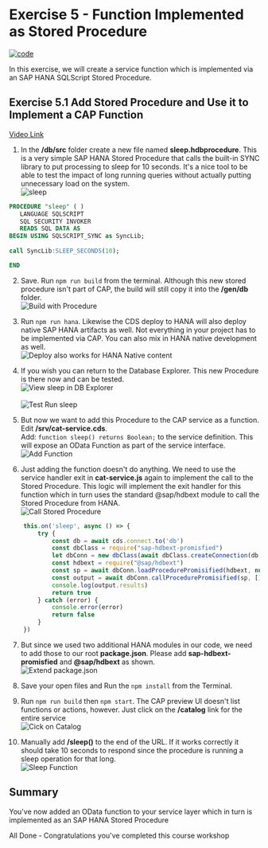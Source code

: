 # Exercise 5 - Function Implemented as Stored Procedure

[![code](https://flat.badgen.net/badge/code/available/green?icon=github)](./code/)

In this exercise, we will create a service function which is implemented via an SAP HANA SQLScript Stored Procedure.

## Exercise 5.1 Add Stored Procedure and Use it to Implement a CAP Function

[Video Link](https://youtu.be/0gQ58BTtQ9Q)</br>

1. In the **/db/src** folder create a new file named **sleep.hdbprocedure**. This is a very simple SAP HANA Stored Procedure that calls the built-in SYNC library to put processing to sleep for 10 seconds. It's a nice tool to be able to test the impact of long running queries without actually putting unnecessary load on the system. </br>![sleep](images/sleep_procedure.png)

```SQL
PROCEDURE "sleep" ( )
   LANGUAGE SQLSCRIPT
   SQL SECURITY INVOKER
   READS SQL DATA AS
BEGIN USING SQLSCRIPT_SYNC as SyncLib;
 
call SyncLib:SLEEP_SECONDS(10);

END
```

2. Save. Run ```npm run build``` from the terminal. Although this new stored procedure isn't part of CAP, the build will still copy it into the **/gen/db** folder. </br>![Build with Procedure](images/build_contains_procedure.png)

3. Run ```npm run hana```.  Likewise the CDS deploy to HANA will also deploy native SAP HANA artifacts as well. Not everything in your project has to be implemented via CAP. You can also mix in HANA native development as well.</br>![Deploy also works for HANA Native content](images/deploy_creates_procedure.png)

4. If you wish you can return to the Database Explorer. This new Procedure is there now and can be tested. <br>![View sleep in DB Explorer](images/test_sleep1.png)</br></br>![Test Run sleep](images/test_sleep2.png)

5. But now we want to add this Procedure to the CAP service as a function.  Edit **/srv/cat-service.cds**. </br>Add: ```function sleep() returns Boolean;``` to the service definition. This will expose an OData Function as part of the service interface. </br>![Add Function](images/add_function.png)

6. Just adding the function doesn't do anything.  We need to use the service handler exit in **cat-service.js** again to implement the call to the Stored Procedure.  This logic will implement the exit handler for this function which in turn uses the standard @sap/hdbext module to call the Stored Procedure from HANA. </br>![Call Stored Procedure](images/call_stored_procedure.png)

```JavaScript
    this.on('sleep', async () => {
        try {
            const db = await cds.connect.to('db')
            const dbClass = require("sap-hdbext-promisfied")
            let dbConn = new dbClass(await dbClass.createConnection(db.options.credentials))
            const hdbext = require("@sap/hdbext")
            const sp = await dbConn.loadProcedurePromisified(hdbext, null, 'sleep')
            const output = await dbConn.callProcedurePromisified(sp, [])
            console.log(output.results)
            return true
        } catch (error) {
            console.error(error)
            return false
        }
    })
```

7. But since we used two additional HANA modules in our code, we need to add those to our root **package.json**. Please add **sap-hdbext-promisfied** and **@sap/hdbext** as shown.</br>![Extend package.json](images/extend_package_json.png)

8. Save your open files and Run the ```npm install``` from the Terminal.

9. Run ```npm run build``` then ```npm start```.  The CAP preview UI doesn't list functions or actions, however. Just click on the **/catalog** link for the entire service </br>![Cick on Catalog](images/click_on_catalog.png)

10. Manually add **/sleep()** to the end of the URL. If it works correctly it should take 10 seconds to respond since the procedure is running a sleep operation for that long. </br>![Sleep Function](images/sleep_true.png)

## Summary

You've now added an OData function to your service layer which in turn is implemented as an SAP HANA Stored Procedure

All Done - Congratulations you've completed this course workshop
